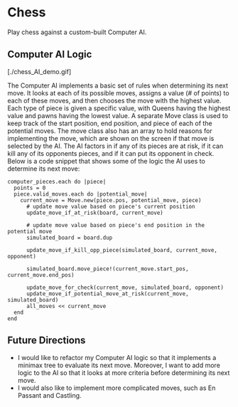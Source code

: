 # Chess

Play chess against a custom-built Computer AI.

## Computer AI Logic

[./chess_AI_demo.gif]

The Computer AI implements a basic set of rules when determining its next move. It looks at each of its possible moves, assigns a value (# of points) to each of these moves, and then chooses the move with the highest value. Each type of piece is given a specific value, with Queens having the highest value and pawns having the lowest value. A separate Move class is used to keep track of the start position, end position, and piece of each of the potential moves. The move class also has an array to hold reasons for implementing the move, which are shown on the screen if that move is selected by the AI.  The AI factors in if any of its pieces are at risk, if it can kill any of its opponents pieces, and if it can put its opponent in check. Below is a code snippet that shows some of the logic the AI uses to determine its next move:

```
computer_pieces.each do |piece|
  points = 0
  piece.valid_moves.each do |potential_move|
    current_move = Move.new(piece.pos, potential_move, piece)
      # update move value based on piece's current position
      update_move_if_at_risk(board, current_move)

      # update move value based on piece's end position in the potential move
      simulated_board = board.dup

      update_move_if_kill_opp_piece(simulated_board, current_move, opponent)

      simulated_board.move_piece!(current_move.start_pos, current_move.end_pos)

      update_move_for_check(current_move, simulated_board, opponent)
      update_move_if_potential_move_at_risk(current_move, simulated_board)
      all_moves << current_move
  end
end

```

## Future Directions

- I would like to refactor my Computer AI logic so that it implements a minimax tree to evaluate its next move. Moreover, I want to
add more logic to the AI so that it looks at more criteria before determining its next move.
- I would also like to implement more complicated moves, such as En Passant and Castling.

